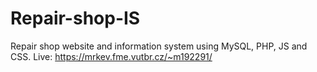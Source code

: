 # Repair-shop-IS
Repair shop website and information system using MySQL, PHP, JS and CSS.
Live: https://mrkev.fme.vutbr.cz/~m192291/
